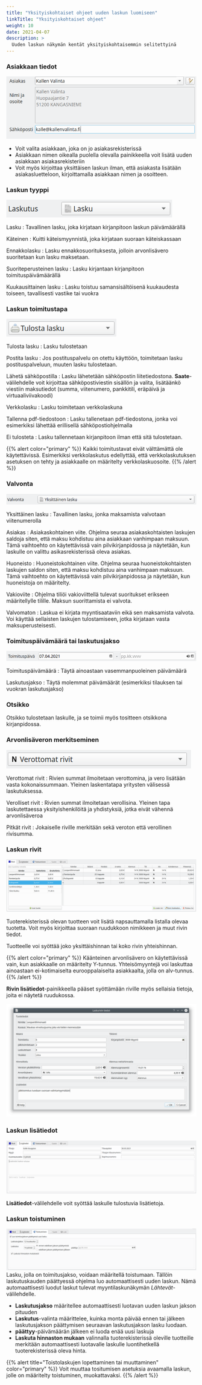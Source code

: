 ```yaml
---
title: "Yksityiskohtaiset ohjeet uuden laskun luomiseen"
linkTitle: "Yksityiskohtaiset ohjeet"
weight: 10
date: 2021-04-07
description: >
  Uuden laskun näkymän kentät yksityiskohtaisemmin selitettyinä
---
```


### Asiakkaan tiedot

![Asiakkaan tiedot](/img/fi/laskutus/luominen/asiakas.png)

- Voit valita asiakkaan, joka on jo asiakasrekisterissä
- Asiakkaan nimen oikealla puolella olevalla painikkeella voit lisätä uuden asiakkaan asiakasrekisteriin
- Voit myös kirjoittaa yksittäisen laskun ilman, että asiakasta lisätään asiakasluetteloon, kirjoittamalla asiakkaan nimen ja osoitteen.

### Laskun tyyppi

![Laskun tyyppi](/img/fi/laskutus/luominen/laskutyyppi.png)

Lasku
: Tavallinen lasku, joka kirjataan kirjanpitoon laskun päivämäärällä

Käteinen
: Kuitti käteismyynnistä, joka kirjataan suoraan käteiskassaan

Ennakkolasku
: Lasku ennakkosuorituksesta, jolloin arvonlisävero suoritetaan kun lasku maksetaan.

Suoriteperusteinen lasku
: Lasku kirjantaan kirjanpitoon toimituspäivämäärällä

Kuukausittainen lasku
: Lasku toistuu samansisältöisenä kuukaudesta toiseen, tavallisesti vastike tai vuokra

### Laskun toimitustapa

![Toimitustapa](/img/fi/laskutus/luominen/toimitustapa.png)

Tulosta lasku
: Lasku tulostetaan

Postita lasku
: Jos postituspalvelu on otettu käyttöön, toimitetaan lasku postituspalveluun, muuten lasku tulostetaan.

Lähetä sähköpostilla
: Lasku lähetetään sähköpostin liitetiedostona. **Saate**-välilehdelle voit kirjoittaa sähköpostiviestin sisällön ja valita, lisätäänkö viestiin maksutiedot (summa, viitenumero, pankkitili, eräpäivä ja virtuaaliviivakoodi)

Verkkolasku
: Lasku toimitetaan verkkolaskuna

Tallenna pdf-tiedostoon
: Lasku tallenetaan pdf-tiedostona, jonka voi esimerkiksi lähettää erillisellä sähköpostiohjelmalla

Ei tulosteta
: Lasku tallennetaan kirjanpitoon ilman että sitä tulostetaan.

{{% alert color="primary" %}}
Kaikki toimitustavat eivät välttämättä ole käytettävissä. Esimerkiksi verkkolaskutus edellyttää, että verkkolaskutuksen asetuksen on tehty ja asiakkaalle on määritelty verkkolaskuosoite.
{{% /alert %}}

### Valvonta

![Valvonta](/img/fi/laskutus/luominen/valvonta.png)

Yksittäinen lasku
: Tavallinen lasku, jonka maksamista valvotaan viitenumerolla

Asiakas
: Asiakaskohtainen viite. Ohjelma seuraa asiakaskohtaisten laskujen saldoja siten, että maksu kohdistuu aina asiakkaan vanhimpaan maksuun. Tämä vaihtoehto on käytettävissä vain pilvikirjanpidossa ja näytetään, kun laskulle on valittu asikasrekisterissä oleva asiakas.

Huoneisto
: Huoneistokohtainen viite. Ohjelma seuraa huoneistokohtaisten laskujen saldon siten, että maksu kohdistuu aina vanhimpaan maksuun. Tämä vaihtoehto on käytettävissä vain pilvikirjanpidossa ja näytetään, kun huoneistoja on määritelty.

Vakioviite
: Ohjelma tiliöi vakioviittellä tulevat suoritukset erikseen määritellylle tilille. Maksun suorittamista ei valvota.

Valvomaton
: Laskua ei kirjata myyntisaataviin eikä sen maksamista valvota. Voi käyttää sellaisten laskujen tulostamiseen, jotka kirjataan vasta maksuperusteisesti.

### Toimituspäivämäärä tai laskutusjakso

![Toimituspäivämäärän valinta](/img/fi/laskutus/luominen/toimituspvm.png)

Toimituspäivämäärä
: Täytä ainoastaan vasemmanpuoleinen päivämäärä

Laskutusjakso
: Täytä molemmat päivämäärät (esimerkiksi tilauksen tai vuokran laskutusjakso)

### Otsikko

Otsikko tulostetaan laskulle, ja se toimii myös tositteen otsikkona kirjanpidossa.

### Arvonlisäveron merkitseminen

![](/img/fi/laskutus/luominen/verorivit.png)

Verottomat rivit
: Rivien summat ilmoitetaan verottomina, ja vero lisätään vasta kokonaissummaan. Yleinen laskentatapa yritysten välisessä laskutuksessa.

Verolliset rivit
: Rivien summat ilmoitetaan verollisina. Yleinen tapa laskutettaessa yksityishenkilöitä ja yhdistyksiä, jotka eivät vähennä arvonlisäveroa

Pitkät rivit
: Jokaiselle riville merkitään sekä veroton että verollinen rivisumma.

### Laskun rivit

![Laskun rivit](/img/fi/laskutus/luominen/rivit.png)

Tuoterekisterissä olevan tuotteen voit lisätä napsauttamalla listalla olevaa tuotetta. Voit myös kirjoittaa suoraan ruudukkoon nimikkeen ja muut rivin tiedot.

Tuotteelle voi syöttää joko yksittäishinnan tai koko rivin yhteishinnan.

{{% alert color="primary" %}}
Käänteinen arvonlisävero on käytettävissä vain, kun asiakkaalle on määritelty Y-tunnus. Yhteisömyyntejä voi laskuttaa ainoastaan ei-kotimaiselta eurooppalaiselta asiakkaalta, jolla on alv-tunnus.
{{% /alert %}}

**Rivin lisätiedot**-painikkeella pääset syöttämään riville myös sellaisia tietoja, joita ei näytetä ruudukossa.

![Rivin lisätietojen välilehti](/img/fi/laskutus/luominen/rivilisatiedot.png)

### Laskun lisätiedot

![Laskun lisätietojen välilehti](/img/fi/laskutus/luominen/lisatiedot.png)

**Lisätiedot**-välilehdelle voit syöttää laskulle tulostuvia lisätietoja.

### Laskun toistuminen

![Toistuminen-välilehti](/img/fi/laskutus/luominen/toistuminen.png)
Lasku, jolla on toimitusjakso, voidaan määritellä toistumaan. Tällöin laskutuskauden päättyessä ohjelma luo automaattisesti uuden laskun. Nämä automaattisesti luodut laskut tulevat myyntilaskunäkymän _Lähtevät_-välilehdelle.

- **Laskutusjakso** määritellee automaattisesti luotavan uuden laskun jakson pituuden
- **Laskutus**-valinta määrittelee, kuinka monta päivää ennen tai jälkeen laskutusjakson päättymisen seuraavan laskutusjakson lasku luodaan.
- **päättyy**-päivämäärän jälkeen ei luoda enää uusi laskuja
- **Laskuta hinnaston mukaan** valinnalla tuoterekisterissä oleville tuotteille merkitään automaattisesti luotavalle laskulle luontihetkellä tuoterekisterissä oleva hinta.

{{% alert title="Toistolaskujen lopettaminen tai muuttaminen" color="primary" %}}
Voit muuttaa tositumisen asetuksia avaamalla laskun, jolle on määritelty toistuminen, muokattavaksi.
{{% /alert %}}
